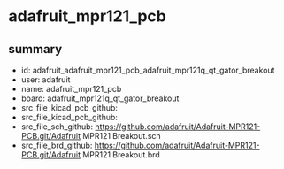 # adafruit_mpr121_pcb
 
## summary 
* id: adafruit_adafruit_mpr121_pcb_adafruit_mpr121q_qt_gator_breakout
* user: adafruit
* name: adafruit_mpr121_pcb
* board: adafruit_mpr121q_qt_gator_breakout
* src_file_kicad_pcb_github: 
* src_file_kicad_pcb_github: 
* src_file_sch_github: https://github.com/adafruit/Adafruit-MPR121-PCB.git/Adafruit MPR121 Breakout.sch
* src_file_brd_github: https://github.com/adafruit/Adafruit-MPR121-PCB.git/Adafruit MPR121 Breakout.brd



